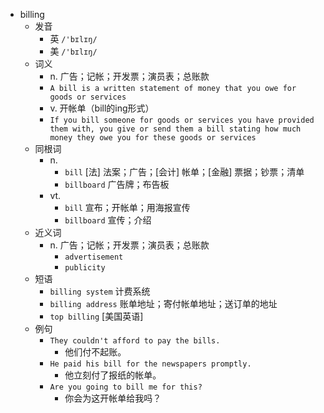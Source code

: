 - billing
  - 发音
    - 英 `/'bɪlɪŋ/`
    - 美 `/'bɪlɪŋ/`
  - 词义
    - n. 广告；记帐；开发票；演员表；总账款
    - `A bill is a written statement of money that you owe for goods or services`
    - v. 开帐单（bill的ing形式）
    - `If you bill someone for goods or services you have provided them with, you give or send them a bill stating how much money they owe you for these goods or services`
  - 同根词
    - n.
      - `bill` [法] 法案；广告；[会计] 帐单；[金融] 票据；钞票；清单
      - `billboard` 广告牌；布告板
    - vt.
      - `bill` 宣布；开帐单；用海报宣传
      - `billboard` 宣传；介绍
  - 近义词
    - n. 广告；记帐；开发票；演员表；总账款
      - `advertisement`
      - `publicity`
  - 短语
    - `billing system` 计费系统 
    - `billing address` 账单地址；寄付帐单地址；送订单的地址 
    - `top billing` [美国英语] 
  - 例句
    - `They couldn't afford to pay the bills.`
      - 他们付不起账。
    - `He paid his bill for the newspapers promptly.`
      - 他立刻付了报纸的帐单。
    - `Are you going to bill me for this?`
      - 你会为这开帐单给我吗？

